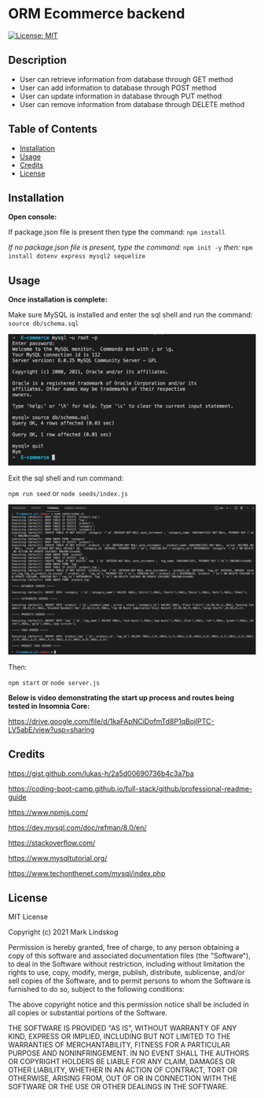 # ORM Ecommerce backend

[![License: MIT](https://img.shields.io/badge/License-MIT-yellow.svg)](https://opensource.org/licenses/MIT)

## Description

- User can retrieve information from database through GET method
- User can add information to database through POST method
- User can update information in database through PUT method
- User can remove information from database through DELETE method

## Table of Contents

- [Installation](#installation)
- [Usage](#usage)
- [Credits](#credits)
- [License](#license)

## Installation

**Open console:**

If package.json file is present then type the command: `npm install`

_If no package.json file is present, type the command:_ `npm init -y` _then:_ `npm install dotenv express mysql2 sequelize`

## Usage

**Once installation is complete:**

Make sure MySQL is installed and enter the sql shell and run the command: `source db/schema.sql`

![Screenshot of mysql command line adding database](./img/mysql.png)

Exit the sql shell and run command:

`npm run seed` or `node seeds/index.js`

![Screenshot of command line seeding database](./img/db-seed.png)

Then:

`npm start` or `node server.js`

**Below is video demonstrating the start up process and routes being tested in Insomnia Core:**

https://drive.google.com/file/d/1kaFApNCiDofmTd8P1qBojlPTC-LV5abE/view?usp=sharing

## Credits

https://gist.github.com/lukas-h/2a5d00690736b4c3a7ba

https://coding-boot-camp.github.io/full-stack/github/professional-readme-guide

https://www.npmjs.com/

https://dev.mysql.com/doc/refman/8.0/en/

https://stackoverflow.com/

https://www.mysqltutorial.org/

https://www.techonthenet.com/mysql/index.php

## License

MIT License

Copyright (c) 2021 Mark Lindskog

Permission is hereby granted, free of charge, to any person obtaining a copy
of this software and associated documentation files (the "Software"), to deal
in the Software without restriction, including without limitation the rights
to use, copy, modify, merge, publish, distribute, sublicense, and/or sell
copies of the Software, and to permit persons to whom the Software is
furnished to do so, subject to the following conditions:

The above copyright notice and this permission notice shall be included in all
copies or substantial portions of the Software.

THE SOFTWARE IS PROVIDED "AS IS", WITHOUT WARRANTY OF ANY KIND, EXPRESS OR
IMPLIED, INCLUDING BUT NOT LIMITED TO THE WARRANTIES OF MERCHANTABILITY,
FITNESS FOR A PARTICULAR PURPOSE AND NONINFRINGEMENT. IN NO EVENT SHALL THE
AUTHORS OR COPYRIGHT HOLDERS BE LIABLE FOR ANY CLAIM, DAMAGES OR OTHER
LIABILITY, WHETHER IN AN ACTION OF CONTRACT, TORT OR OTHERWISE, ARISING FROM,
OUT OF OR IN CONNECTION WITH THE SOFTWARE OR THE USE OR OTHER DEALINGS IN THE
SOFTWARE.
